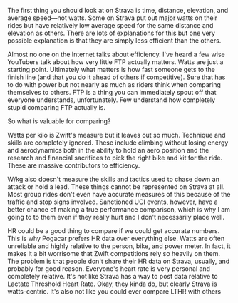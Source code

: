 The first thing you should look at on Strava is time, distance, elevation, and average speed—not watts. Some on Strava put out major watts on their rides but have relatively low average speed for the same distance and elevation as others. There are lots of explanations for this but one very possible explanation is that they are simply less efficient than the others.

Almost no one on the Internet talks about efficiency. I've heard a few wise YouTubers talk about how very little FTP actually matters. Watts are just a starting point. Ultimately what matters is how fast someone gets to the finish line (and that you do it ahead of others if competitive). Sure that has to do with power but not nearly as much as riders think when comparing themselves to others. FTP is a thing you can immediately spout off that everyone understands, unfortunately. Few understand how completely stupid comparing FTP actually is.

So what is valuable for comparing?

Watts per kilo is Zwift's measure but it leaves out so much. Technique and skills are completely ignored. These include climbing without losing energy and aerodynamics both in the ability to hold an aero position and the research and financial sacrifices to pick the right bike and kit for the ride. These are massive contributors to efficiency.

W/kg also doesn't measure the skills and tactics used to chase down an attack or hold a lead. These things cannot be represented on Strava at all. Most group rides don't even have accurate measures of this because of the traffic and stop signs involved. Sanctioned UCI events, however, have a better chance of making a true performance comparison, which is why I am going to to them even if they really hurt and I don't necessarily place well.

HR could be a good thing to compare if we could get accurate numbers. This is why Pogacar prefers HR data over everything else. Watts are often unreliable and highly relative to the person, bike, and power meter. In fact, it makes it a bit worrisome that Zwift competitions rely so heavily on them. The problem is that people don't share their HR data on Strava, usually, and probably for good reason. Everyone's heart rate is very personal and completely relative. It's not like Strava has a way to post data relative to Lactate Threshold Heart Rate. Okay, they kinda do, but clearly Strava is watts-centric. It's also not like you could ever compare LTHR with others 
